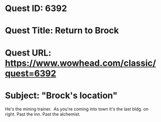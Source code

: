 # Quest ID: 6392
# Quest Title: Return to Brock
# Quest URL: https://www.wowhead.com/classic/quest=6392
# Subject: "Brock's location"
He's the mining trainer.  As you're coming into town it's the last bldg. on right. Past the inn. Past the alchemist.